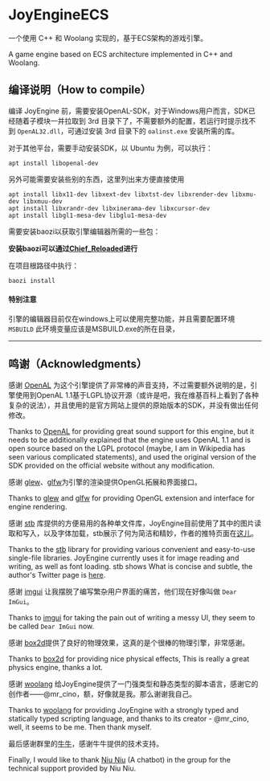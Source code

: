 # JoyEngineECS

一个使用 C++ 和 Woolang 实现的，基于ECS架构的游戏引擎。

A game engine based on ECS architecture implemented in C++ and Woolang. 

## 编译说明（How to compile）

编译 JoyEngine 前，需要安装OpenAL-SDK，对于Windows用户而言，SDK已经随着子模块一并拉取到 3rd 目录下了，不需要额外的配置，若运行时提示找不到 `OpenAL32.dll`，可通过安装 3rd 目录下的 `oalinst.exe` 安装所需的库。

对于其他平台，需要手动安装SDK，以 Ubuntu 为例，可以执行：

```shell
apt install libopenal-dev
```

另外可能需要安装些别的东西，这里列出来方便直接使用

```shell
apt install libx11-dev libxext-dev libxtst-dev libxrender-dev libxmu-dev libxmuu-dev 
apt install libxrandr-dev libxinerama-dev libxcursor-dev 
apt install libgl1-mesa-dev libglu1-mesa-dev

```

需要安装baozi以获取引擎编辑器所需的一些包：

**安装baozi可以通过[Chief_Reloaded](https://github.com/BiDuang/Chief_Reloaded)进行**

在项目根路径中执行：

```shell
baozi install
```

#### 特别注意
引擎的编辑器目前仅在windows上可以使用完整功能，并且需要配置环境 `MSBUILD` 
此环境变量应该是MSBUILD.exe的所在目录，

---

## 鸣谢（Acknowledgments）

感谢 [OpenAL](http://www.openal.org/) 为这个引擎提供了非常棒的声音支持，不过需要额外说明的是，引擎使用到OpenAL 1.1基于LGPL协议开源（或许是吧，我在维基百科上看到了各种复杂的说法），并且使用的是官方网站上提供的原始版本的SDK，并没有做出任何修改。

Thanks to [OpenAL](http://www.openal.org/) for providing great sound support for this engine, but it needs to be additionally explained that the engine uses OpenAL 1.1 and is open source based on the LGPL protocol (maybe, I am in Wikipedia has seen various complicated statements), and used the original version of the SDK provided on the official website without any modification.

感谢 [glew](https://github.com/nigels-com/glew)、[glfw](https://www.glfw.org/)为引擎的渲染提供OpenGL拓展和界面接口。

Thanks to [glew](https://github.com/nigels-com/glew) and [glfw](https://www.glfw.org/) for providing OpenGL extension and interface for engine rendering.

感谢 [stb](https://github.com/nothings/stb) 库提供的方便易用的各种单文件库，JoyEngine目前使用了其中的图片读取和写入，以及字体加载，stb展示了何为简洁和精妙，作者的推特页面在[这儿](https://twitter.com/nothings)。

Thanks to the [stb](https://github.com/nothings/stb) library for providing various convenient and easy-to-use single-file libraries. JoyEngine currently uses it for image reading and writing, as well as font loading. stb shows What is concise and subtle, the author's Twitter page is [here](https://twitter.com/nothings).

感谢 [imgui](https://github.com/ocornut/imgui) 让我摆脱了编写繁杂用户界面的痛苦，他们现在好像叫做 `Dear ImGui`。

Thanks to [imgui](https://github.com/ocornut/imgui) for taking the pain out of writing a messy UI, they seem to be called `Dear ImGui` now.

感谢 [box2d](https://box2d.org/)提供了良好的物理效果，这真的是个很棒的物理引擎，非常感谢。

Thanks to [box2d](https://box2d.org/) for providing nice physical effects, This is really a great physics engine, thanks a lot.

感谢 [woolang](https://github.com/cinogama/woolang) 给JoyEngine提供了一门强类型和静态类型的脚本语言，感谢它的创作者——@mr_cino，额，好像就是我。那么谢谢我自己。

Thanks to [woolang](https://github.com/cinogama/woolang) for providing JoyEngine with a strongly typed and statically typed scripting language, and thanks to its creator - @mr_cino, well, it seems to be me. Then thank myself.

最后感谢群里的[牛牛](https://github.com/MistEO/Pallas-Bot)，感谢牛牛提供的技术支持。

Finally, I would like to thank [Niu Niu](https://github.com/MistEO/Pallas-Bot) (A chatbot) in the group for the technical support provided by Niu Niu.

